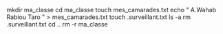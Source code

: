 mkdir ma_classe
cd ma_classe
touch mes_camarades.txt
echo " A.Wahab Rabiou Taro " > mes_camarades.txt
touch .surveillant.txt
ls -a
rm .surveillant.txt
cd ..
rm -r ma_classe
 